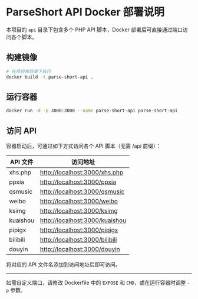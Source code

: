 # ParseShort API Docker 部署说明

本项目的 `api` 目录下包含多个 PHP API 脚本，Docker 部署后可直接通过端口访问各个脚本。

## 构建镜像

```bash
# 在项目根目录下执行
docker build -t parse-short-api .
```

## 运行容器

```bash
docker run -d -p 3000:3000 --name parse-short-api parse-short-api
```

## 访问 API

容器启动后，可通过如下方式访问各个 API 脚本（无需 /api 前缀）：

| API 文件      | 访问地址                          |
|---------------|-----------------------------------|
| xhs.php       | <http://localhost:3000/xhs.php>     |
| ppxia         | <http://localhost:3000/ppxia>       |
| qsmusic       | <http://localhost:3000/qsmusic>     |
| weibo         | <http://localhost:3000/weibo>       |
| ksimg         | <http://localhost:3000/ksimg>       |
| kuaishou      | <http://localhost:3000/kuaishou>    |
| pipigx        | <http://localhost:3000/pipigx>      |
| bilibili      | <http://localhost:3000/bilibili>    |
| douyin        | <http://localhost:3000/douyin>      |

将对应的 API 文件名添加到访问地址后即可访问。

---

如需自定义端口，请修改 Dockerfile 中的 `EXPOSE` 和 `CMD`，或在运行容器时调整 `-p` 参数。
